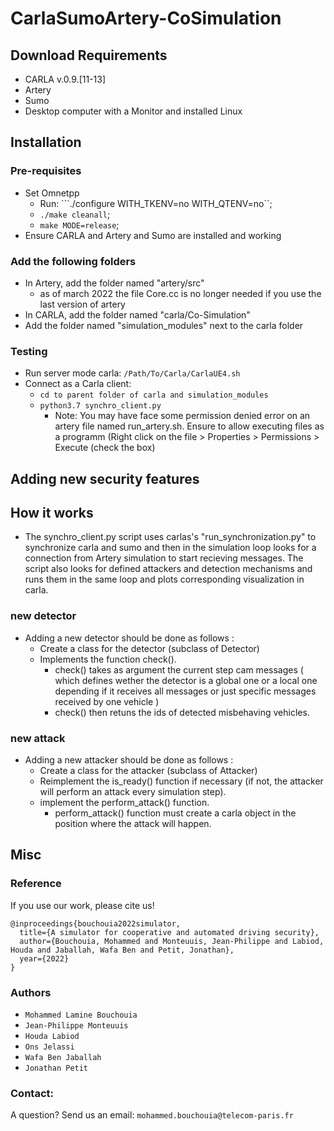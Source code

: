 # CarlaSumoArtery-CoSimulation

## Download Requirements
- CARLA v.0.9.[11-13]
- Artery
- Sumo
- Desktop computer with a Monitor and installed Linux

## Installation
### Pre-requisites
- Set Omnetpp
  - Run: ```./configure WITH_TKENV=no WITH_QTENV=no``; 
  - ```./make cleanall```; 
  - ```make MODE=release```;
- Ensure CARLA and Artery and Sumo are installed and working


### Add the following folders
- In Artery, add the folder named "artery/src"
  - as of march 2022 the file Core.cc is no longer needed if you use the last version of artery
- In CARLA, add the folder named "carla/Co-Simulation"
- Add the folder named "simulation_modules" next to the carla folder



### Testing
- Run server mode carla: ```/Path/To/Carla/CarlaUE4.sh```
- Connect as a Carla client:
  - ```cd to parent folder of carla and simulation_modules``` 
  - ```python3.7 synchro_client.py```
    - Note: You may have face some permission denied error on an artery file named run_artery.sh. Ensure to allow executing files as a programm (Right click on the file > Properties > Permissions > Execute (check the box)

## Adding new security features

## How it works
- The synchro_client.py script uses carlas's "run_synchronization.py" to synchronize carla and sumo and then in the simulation loop looks for a connection from Artery simulation to start recieving messages. The script also looks for defined attackers and detection mechanisms and runs them in the same loop and plots corresponding visualization in carla.

### new detector
- Adding a new detector should be done as follows :
  - Create a class for the detector (subclass of Detector)
  - Implements the function check().
     - check() takes as argument the current step cam messages ( which defines wether the detector is a global one or a local one depending if it receives all messages or just specific messages received by one vehicle )
     - check() then retuns the ids of detected misbehaving vehicles. 
### new attack
- Adding a new attacker should be done as follows : 
  - Create a class for the attacker (subclass of Attacker)
  - Reimplement the is_ready() function if necessary (if not, the attacker will perform an attack every simulation step).
  - implement the perform_attack() function.
    - perform_attack() function must create a carla object in the position where the attack will happen.

## Misc
### Reference
If you use our work, please cite us!
```
@inproceedings{bouchouia2022simulator,
  title={A simulator for cooperative and automated driving security},
  author={Bouchouia, Mohammed and Monteuuis, Jean-Philippe and Labiod, Houda and Jaballah, Wafa Ben and Petit, Jonathan},
  year={2022}
}

```
### Authors
- ``` Mohammed Lamine Bouchouia ```
- ``` Jean-Philippe Monteuuis ```
- ``` Houda Labiod ```
- ``` Ons Jelassi ```
- ``` Wafa Ben Jaballah ```
- ``` Jonathan Petit ```

### Contact:
A question? Send us an email: ``` mohammed.bouchouia@telecom-paris.fr ``` 
